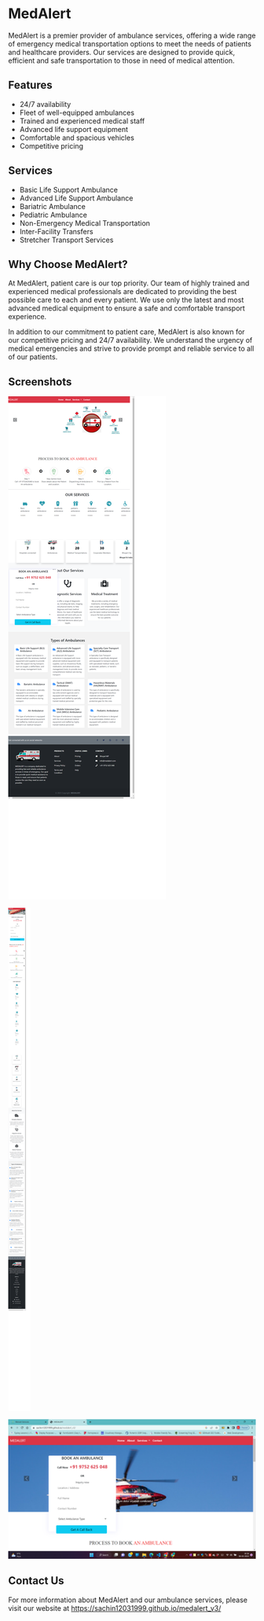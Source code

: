 # MedAlert

MedAlert is a premier provider of ambulance services, offering a wide range of emergency medical transportation options to meet the needs of patients and healthcare providers. Our services are designed to provide quick, efficient and safe transportation to those in need of medical attention. 

## Features

- 24/7 availability
- Fleet of well-equipped ambulances
- Trained and experienced medical staff
- Advanced life support equipment 
- Comfortable and spacious vehicles
- Competitive pricing

## Services

- Basic Life Support Ambulance
- Advanced Life Support Ambulance
- Bariatric Ambulance
- Pediatric Ambulance
- Non-Emergency Medical Transportation
- Inter-Facility Transfers
- Stretcher Transport Services

## Why Choose MedAlert?

At MedAlert, patient care is our top priority. Our team of highly trained and experienced medical professionals are dedicated to providing the best possible care to each and every patient. We use only the latest and most advanced medical equipment to ensure a safe and comfortable transport experience.

In addition to our commitment to patient care, MedAlert is also known for our competitive pricing and 24/7 availability. We understand the urgency of medical emergencies and strive to provide prompt and reliable service to all of our patients.

## Screenshots

![MedAlert Ambulance Fleet](screenshots/pc.png)

![MedAlert Advanced Life Support Equipment](screenshots/mobilephone.png)

![MedAlert Patient Care](screenshots/update.png)

## Contact Us

For more information about MedAlert and our ambulance services, please visit our website at https://sachin12031999.github.io/medalert_v3/  

